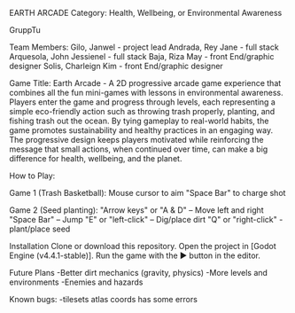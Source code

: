 EARTH ARCADE
Category: Health, Wellbeing, or Environmental Awareness


GruppTu

Team Members:
Gilo, Janwel - project lead
Andrada, Rey Jane - full stack
Arquesola, John Jessienel - full stack
Baja, Riza May - front End/graphic designer
Solis, Charleign Kim - front End/graphic designer

Game Title: Earth Arcade - A 2D progressive arcade game experience that combines all the fun mini-games with lessons in environmental awareness. Players enter the game and progress through levels, each representing a simple eco-friendly action such as throwing trash properly, planting, and fishing trash out the ocean. By tying gameplay to real-world habits, the game promotes sustainability and healthy practices in an engaging way. The progressive design keeps players motivated while reinforcing the message that small actions, when continued over time, can make a big difference for health, wellbeing, and the planet.

How to Play:

Game 1 (Trash Basketball):
Mouse cursor to aim
"Space Bar" to charge shot

Game 2 (Seed planting):
"Arrow keys" or "A & D" – Move left and right
"Space Bar" – Jump
"E" or "left-click" – Dig/place dirt
"Q" or "right-click" - plant/place seed

Installation
Clone or download this repository.
Open the project in [Godot Engine (v4.4.1-stable)].
Run the game with the ▶ button in the editor.

Future Plans
-Better dirt mechanics (gravity, physics)
-More levels and environments
-Enemies and hazards

Known bugs:
-tilesets atlas coords has some errors
